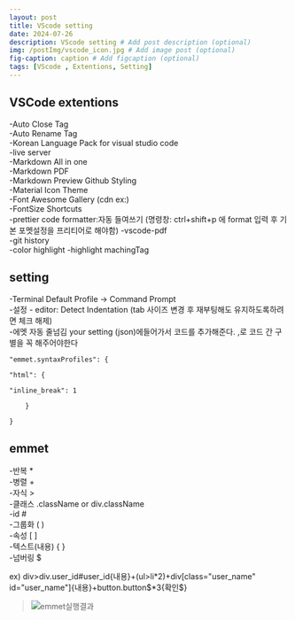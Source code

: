 ```yaml
---
layout: post
title: VScode setting
date: 2024-07-26
description: VScode setting # Add post description (optional)
img: /postImg/vscode_icon.jpg # Add image post (optional)
fig-caption: caption # Add figcaption (optional)
tags: [VScode , Extentions, Setting]
---
```

## VSCode extentions

-Auto Close Tag   
-Auto Rename Tag   
-Korean Language Pack for visual studio code   
-live server   
-Markdown All in one   
-Markdown PDF   
-Markdown Preview Github Styling   
-Material Icon Theme   
-Font Awesome Gallery (cdn ex:<link rel="stylesheet" href="https://cdnjs.cloudflare.com/ajax/libs/font-awesome/6.6.0/css/all.min.css">)   
-FontSize Shortcuts   
-prettier code formatter:자동 들여쓰기 (명령창: ctrl+shift+p 에 format 입력 후 기본 포멧설정을 프리티어로 해야함)
-vscode-pdf   
-git history   
-color highlight
-highlight machingTag

## setting

-Terminal Default Profile -> Command Prompt   
-설정 - editor: Detect Indentation (tab 사이즈 변경 후 재부팅해도 유지하도록하려면 체크 해제)   
-에멧 자동 줄넘김 your setting (json)에들어가서 코드를 추가해준다. ,로 코드 간 구별을 꼭 해주어야한다   
    
    "emmet.syntaxProfiles": {

    "html": {

    "inline_break": 1

        }

    }

## emmet
-반복 *   
-병렬 +   
-자식 >   
-클래스 .className or div.className   
-id #  
-그룹화 ( )   
-속성 [ ]   
-텍스트(내용) { }   
-넘버링 $   


ex) div>div.user_id#user_id{내용}+(ul>li*2)+div[class="user_name" id="user_name"]{내용}+button.button\$*3{확인\$}   
>![emmet실행결과](https://jinsu1.github.io/jinsubaji.github.io/assets/img/postImg/emmetResult.PNG)   
